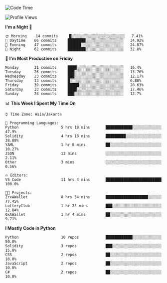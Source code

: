 <!--START_SECTION:waka-->
![Code Time](http://img.shields.io/badge/Code%20Time-990%20hrs%2053%20mins-blue)

![Profile Views](http://img.shields.io/badge/Profile%20Views-3-blue)

**I'm a Night 🦉** 

```text
🌞 Morning    14 commits     █░░░░░░░░░░░░░░░░░░░░░░░░   7.41% 
🌆 Daytime    66 commits     ████████░░░░░░░░░░░░░░░░░   34.92% 
🌃 Evening    47 commits     ██████░░░░░░░░░░░░░░░░░░░   24.87% 
🌙 Night      62 commits     ████████░░░░░░░░░░░░░░░░░   32.8%

```
📅 **I'm Most Productive on Friday** 

```text
Monday       31 commits     ████░░░░░░░░░░░░░░░░░░░░░   16.4% 
Tuesday      26 commits     ███░░░░░░░░░░░░░░░░░░░░░░   13.76% 
Wednesday    23 commits     ███░░░░░░░░░░░░░░░░░░░░░░   12.17% 
Thursday     13 commits     █░░░░░░░░░░░░░░░░░░░░░░░░   6.88% 
Friday       39 commits     █████░░░░░░░░░░░░░░░░░░░░   20.63% 
Saturday     33 commits     ████░░░░░░░░░░░░░░░░░░░░░   17.46% 
Sunday       24 commits     ███░░░░░░░░░░░░░░░░░░░░░░   12.7%

```


📊 **This Week I Spent My Time On** 

```text
⌚︎ Time Zone: Asia/Jakarta

💬 Programming Languages: 
Python                   5 hrs 18 mins       ████████████░░░░░░░░░░░░░   47.9% 
Solidity                 4 hrs 18 mins       █████████░░░░░░░░░░░░░░░░   38.88% 
YAML                     1 hr 8 mins         ██░░░░░░░░░░░░░░░░░░░░░░░   10.27% 
JSON                     13 mins             ░░░░░░░░░░░░░░░░░░░░░░░░░   2.11% 
Other                    3 mins              ░░░░░░░░░░░░░░░░░░░░░░░░░   0.56%

🔥 Editors: 
VS Code                  11 hrs 4 mins       █████████████████████████   100.0%

🐱‍💻 Projects: 
ZrxAWallet               8 hrs 34 mins       ███████████████████░░░░░░   77.45% 
LotteryClub              1 hr 25 mins        ███░░░░░░░░░░░░░░░░░░░░░░   12.84% 
0xAWallet                1 hr 4 mins         ██░░░░░░░░░░░░░░░░░░░░░░░   9.71%

```

**I Mostly Code in Python** 

```text
Python                   10 repos            ████████████░░░░░░░░░░░░░   50.0% 
Solidity                 3 repos             ███░░░░░░░░░░░░░░░░░░░░░░   15.0% 
CSS                      2 repos             ██░░░░░░░░░░░░░░░░░░░░░░░   10.0% 
JavaScript               2 repos             ██░░░░░░░░░░░░░░░░░░░░░░░   10.0% 
C#                       2 repos             ██░░░░░░░░░░░░░░░░░░░░░░░   10.0%

```



<!--END_SECTION:waka-->
